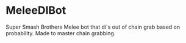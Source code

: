 # MeleeDIBot
Super Smash Brothers Melee bot that di's out of chain grab based on probability. Made to master chain grabbing. 
